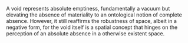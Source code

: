 

A void represents absolute emptiness, fundamentally a vacuum but elevating the absence of materiality to an ontological notion of complete absence. However, it still reaffirms the robustness of space, albeit in a negative form, for the void itself is a spatial concept that hinges on the perception of an absolute absence in a otherwise existent space.

